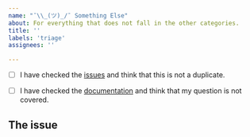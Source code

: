 ```yaml
---
name: "¯\\_(ツ)_/¯ Something Else"
about: For everything that does not fall in the other categories.
title: ''
labels: 'triage'
assignees: ''

---
```


<!--
    First of all thank you for submitting an issue.
    
    Before submitting the issue please check the checklist below and
    make sure that all boxes are ticked after you have fulfilled their tasks. 
-->

<!-- For checking the box add an `x` between the brackets like so: [x] -->
- [ ] I have checked the [issues](https://github.com/cielquan/python_test-cielquan/issues) and think that this is not a duplicate.
- [ ] I have checked the [documentation](https://python-test-cielquan.rtfd.io/) and think that my question is not covered.


## The issue
<!-- Now please explain your issue or question, please be descriptive. -->
